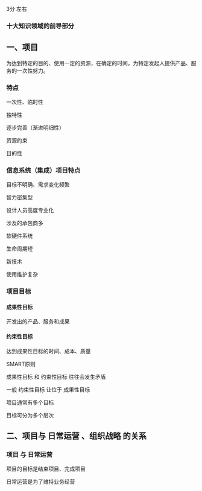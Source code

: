 3分 左右

### 十大知识领域的前导部分



## 一、项目

为达到特定的目的、使用一定的资源，在确定的时间，为特定发起人提供产品、服务的一次性努力。

### 特点

一次性、临时性

独特性

逐步完善（渐进明细性）

资源约束

目的性

### 信息系统（集成）项目特点

目标不明确、需求变化频繁

智力密集型

设计人员高度专业化

涉及的承包商多

软硬件系统

生命周期短

新技术

使用维护复杂



### 项目目标

#### 成果性目标

开发出的产品、服务和成果

#### 约束性目标

达到成果性目标的时间、成本、质量

SMART原则 





成果性目标 和 约束性目标 往往会发生矛盾

一般 约束性目标 让位于 成果性目标 

项目通常有多个目标

目标可分为多个层次





## 二、项目与   日常运营   、组织战略     的关系





### 项目 与 日常运营

项目的目标是结束项目、完成项目

日常运营是为了维持业务经营















































